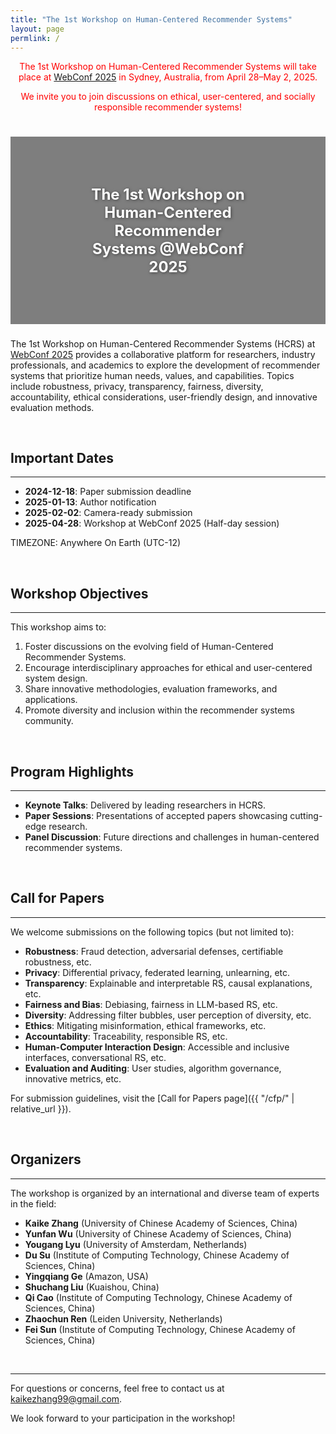 ```yaml
---
title: "The 1st Workshop on Human-Centered Recommender Systems"
layout: page
permlink: /
---
```


<link rel="stylesheet" href="style.css">

<div style="color: red; text-align: center; margin-bottom: 5ex;">
<p>The 1st Workshop on Human-Centered Recommender Systems will take place at <a href="https://www2025.thewebconf.org/"> WebConf 2025</a> in Sydney, Australia, from April 28–May 2, 2025.</p>
<p>We invite you to join discussions on ethical, user-centered, and socially responsible recommender systems!</p>
</div>

<!-- <div style="text-align: center; margin-top: 3ex; margin-bottom: 3ex;">
<img src="banner.png" alt="Workshop Banner" style="width: 100%; margin-bottom: 2ex;">
</div> -->

<div style="text-align: center; margin-top: 3ex; margin-bottom: 3ex; position: relative; width: 100%; height: 300px; background-image: url('banner2.webp'); background-size: cover; background-position: center;">
    <div style="position: absolute; top: 0; left: 0; width: 100%; height: 100%; background-color: rgba(0, 0, 0, 0.5);"></div>
  <div style="position: absolute; top: 50%; left: 50%; transform: translate(-50%, -50%); color: white; font-size: 24px; font-weight: bold; text-shadow: 1px 1px 5px rgba(0, 0, 0, 0.5);">
    The 1st Workshop on Human-Centered Recommender Systems @WebConf 2025
  </div>
</div>

The 1st Workshop on Human-Centered Recommender Systems (HCRS) at [WebConf 2025](https://www2025.thewebconf.org/) provides a collaborative platform for researchers, industry professionals, and academics to explore the development of recommender systems that prioritize human needs, values, and capabilities. Topics include robustness, privacy, transparency, fairness, diversity, accountability, ethical considerations, user-friendly design, and innovative evaluation methods.

</br>

## Important Dates
---

* **2024-12-18**: Paper submission deadline  
* **2025-01-13**: Author notification  
* **2025-02-02**: Camera-ready submission  
* **2025-04-28**: Workshop at WebConf 2025 (Half-day session)

TIMEZONE: Anywhere On Earth (UTC-12)

</br>

## Workshop Objectives
---

This workshop aims to:

1. Foster discussions on the evolving field of Human-Centered Recommender Systems.
2. Encourage interdisciplinary approaches for ethical and user-centered system design.
3. Share innovative methodologies, evaluation frameworks, and applications.
4. Promote diversity and inclusion within the recommender systems community.

</br>

## Program Highlights
---

* **Keynote Talks**: Delivered by leading researchers in HCRS.  
* **Paper Sessions**: Presentations of accepted papers showcasing cutting-edge research.  
* **Panel Discussion**: Future directions and challenges in human-centered recommender systems.  

</br>

## Call for Papers
---

We welcome submissions on the following topics (but not limited to):

- **Robustness**: Fraud detection, adversarial defenses, certifiable robustness, etc.  
- **Privacy**: Differential privacy, federated learning, unlearning, etc.  
- **Transparency**: Explainable and interpretable RS, causal explanations, etc.  
- **Fairness and Bias**: Debiasing, fairness in LLM-based RS, etc.  
- **Diversity**: Addressing filter bubbles, user perception of diversity, etc.  
- **Ethics**: Mitigating misinformation, ethical frameworks, etc.  
- **Accountability**: Traceability, responsible RS, etc.  
- **Human-Computer Interaction Design**: Accessible and inclusive interfaces, conversational RS, etc.  
- **Evaluation and Auditing**: User studies, algorithm governance, innovative metrics, etc.  

For submission guidelines, visit the [Call for Papers page]({{ "/cfp/" | relative_url }}).

</br>

## Organizers
---

The workshop is organized by an international and diverse team of experts in the field:

- **Kaike Zhang** (University of Chinese Academy of Sciences, China)  
- **Yunfan Wu** (University of Chinese Academy of Sciences, China)  
- **Yougang Lyu** (University of Amsterdam, Netherlands)  
- **Du Su** (Institute of Computing Technology, Chinese Academy of Sciences, China)  
- **Yingqiang Ge** (Amazon, USA)  
- **Shuchang Liu** (Kuaishou, China)  
- **Qi Cao** (Institute of Computing Technology, Chinese Academy of Sciences, China)  
- **Zhaochun Ren** (Leiden University, Netherlands)  
- **Fei Sun** (Institute of Computing Technology, Chinese Academy of Sciences, China)  

</br>

---

For questions or concerns, feel free to contact us at [kaikezhang99@gmail.com](mailto:kaikezhang99@gmail.com).

We look forward to your participation in the workshop!
